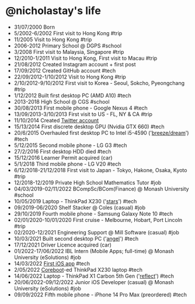 @nicholastay's life
===============

- 31/07/2000 Born
- 5/2002-6/2002 First visit to Hong Kong #trip
- 11/2005 Visit to Hong Kong #trip
- 2006-2012 Primary School @ DGPS #school
- 3/2008 First visit to Malaysia, Singapore #trip
- 12/2010-1/2011 Visit to Hong Kong, First visit to Macau #trip
- 21/08/2012 Created Instagram account + first post
- 17/09/2012 Created GitHub account #tech
- 22/09/2012-1/10/2012 Visit to Hong Kong #trip
- 2/10/2012-9/10/2012 First visit to Korea - Seoul, Sokcho, Pyeongchang #trip
- 1/12/2012 Built first desktop PC (AMD A10) #tech
- 2013-2018 High School @ CGS #school
- 30/08/2013 First mobile phone - Google Nexus 4 #tech
- 13/09/2013-3/10/2013 First visit to US - FL, NY & CA #trip
- 11/10/2014 Created [Twitter account](https://twitter.com/@_nexerq)
- 15/13/2014 First discrete desktop GPU (Nvidia GTX 660) #tech
- 20/6/2015 Overhauled first desktop PC to Intel i5-4590 ('[breeze/dream](/pc/#dream-aka-breeze)') #tech
- 5/12/2015 Second mobile phone - LG G3 #tech
- 27/2/2016 First desktop HDD died #tech
- 15/12/2016 Learner Permit acquired (car)
- 5/1/2018 Third mobile phone - LG V20 #tech
- 6/12/2018-21/12/2018 First visit to Japan - Tokyo, Hakone, Osaka, Kyoto #trip
- 12/2018-12/2019 Private High School Mathematics Tutor #job
- 04/03/2019-02/11/2022 BCompSc/BCom(Finance) @ Monash University #school
- 10/05/2019 Laptop - ThinkPad X230 ('[stars](/pc/#stars)') #tech
- 09/2019-06/2020 Shelf Stacker @ Coles (casual) #job
- 29/10/2019 Fourth mobile phone - Samsung Galaxy Note 10 #tech
- 02/01/2020-10/01/2020 First cruise - Melbourne, Hobart, Port Lincoln #trip
- 02/2020-12/2021 Engineering Support @ Mill Software (casual) #job
- 10/03/2021 Built second desktop PC ('[angel](/pc/#angel)') #tech
- 17/12/2021 Driver Licence acquired (car)
- 01/2022-17/06/2022 IBL Intern (Mobile Apps; full-time) @ Monash University (eSolutions) #job
- 14/03/2022 [First iOS app](https://git.windblume.net/pub/nick/forayios) #tech
- 2/05/2022 [Coreboot](https://www.coreboot.org/)-ed ThinkPad X230 laptop #tech
- 14/06/2022 Laptop - ThinkPad X1 Carbon 5th Gen ('[reflect](/pc/#reflect)') #tech
- 20/06/2022-09/12/2022 Junior iOS Developer (casual) @ Monash University (eSolutions) #job
- 09/09/2022 Fifth mobile phone - iPhone 14 Pro Max (preordered) #tech
